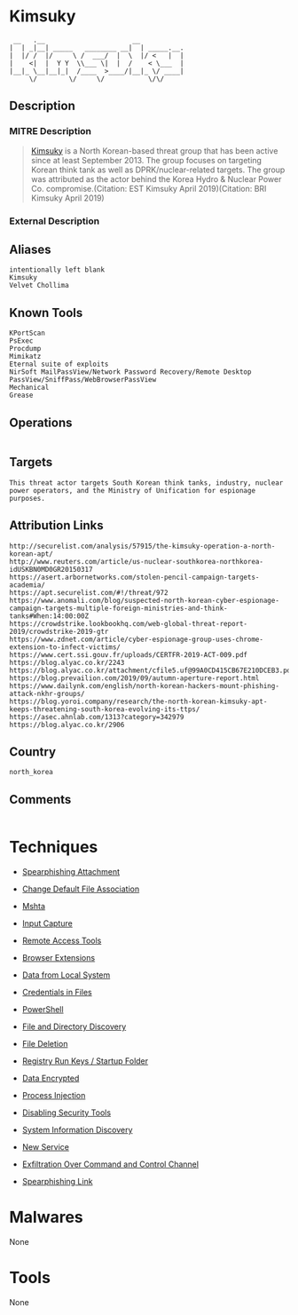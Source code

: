 
# Kimsuky

```
 __   .__                      __           
|  | _|__| _____   ________ __|  | _____.__.
|  |/ /  |/     \ /  ___/  |  \  |/ <   |  |
|    <|  |  Y Y  \\___ \|  |  /    < \___  |
|__|_ \__|__|_|  /____  >____/|__|_ \/ ____|
     \/        \/     \/           \/\/     

```

## Description

### MITRE Description

> [Kimsuky](https://attack.mitre.org/groups/G0094) is a North Korean-based threat group that has been active since at least September 2013. The group focuses on targeting Korean think tank as well as DPRK/nuclear-related targets. The group was attributed as the actor behind the Korea Hydro & Nuclear Power Co. compromise.(Citation: EST Kimsuky April 2019)(Citation: BRI Kimsuky April 2019)

### External Description

> 

## Aliases

```
intentionally left blank
Kimsuky
Velvet Chollima
```

## Known Tools

```
KPortScan
PsExec
Procdump
Mimikatz
Eternal suite of exploits
NirSoft MailPassView/Network Password Recovery/Remote Desktop PassView/SniffPass/WebBrowserPassView
Mechanical
Grease
```

## Operations

```

```

## Targets

```
This threat actor targets South Korean think tanks, industry, nuclear power operators, and the Ministry of Unification for espionage purposes.
```

## Attribution Links

```
http://securelist.com/analysis/57915/the-kimsuky-operation-a-north-korean-apt/
http://www.reuters.com/article/us-nuclear-southkorea-northkorea-idUSKBN0MD0GR20150317
https://asert.arbornetworks.com/stolen-pencil-campaign-targets-academia/
https://apt.securelist.com/#!/threat/972
https://www.anomali.com/blog/suspected-north-korean-cyber-espionage-campaign-targets-multiple-foreign-ministries-and-think-tanks#When:14:00:00Z
https://crowdstrike.lookbookhq.com/web-global-threat-report-2019/crowdstrike-2019-gtr
https://www.zdnet.com/article/cyber-espionage-group-uses-chrome-extension-to-infect-victims/
https://www.cert.ssi.gouv.fr/uploads/CERTFR-2019-ACT-009.pdf
https://blog.alyac.co.kr/2243
https://blog.alyac.co.kr/attachment/cfile5.uf@99A0CD415CB67E210DCEB3.pdf
https://blog.prevailion.com/2019/09/autumn-aperture-report.html
https://www.dailynk.com/english/north-korean-hackers-mount-phishing-attack-nkhr-groups/
https://blog.yoroi.company/research/the-north-korean-kimsuky-apt-keeps-threatening-south-korea-evolving-its-ttps/
https://asec.ahnlab.com/1313?category=342979
https://blog.alyac.co.kr/2906
```

## Country

```
north_korea
```

## Comments

```

```

# Techniques


* [Spearphishing Attachment](../techniques/Spearphishing-Attachment.md)

* [Change Default File Association](../techniques/Change-Default-File-Association.md)
    
* [Mshta](../techniques/Mshta.md)
    
* [Input Capture](../techniques/Input-Capture.md)
    
* [Remote Access Tools](../techniques/Remote-Access-Tools.md)
    
* [Browser Extensions](../techniques/Browser-Extensions.md)
    
* [Data from Local System](../techniques/Data-from-Local-System.md)
    
* [Credentials in Files](../techniques/Credentials-in-Files.md)
    
* [PowerShell](../techniques/PowerShell.md)
    
* [File and Directory Discovery](../techniques/File-and-Directory-Discovery.md)
    
* [File Deletion](../techniques/File-Deletion.md)
    
* [Registry Run Keys / Startup Folder](../techniques/Registry-Run-Keys---Startup-Folder.md)
    
* [Data Encrypted](../techniques/Data-Encrypted.md)
    
* [Process Injection](../techniques/Process-Injection.md)
    
* [Disabling Security Tools](../techniques/Disabling-Security-Tools.md)
    
* [System Information Discovery](../techniques/System-Information-Discovery.md)
    
* [New Service](../techniques/New-Service.md)
    
* [Exfiltration Over Command and Control Channel](../techniques/Exfiltration-Over-Command-and-Control-Channel.md)
    
* [Spearphishing Link](../techniques/Spearphishing-Link.md)
    

# Malwares

None

# Tools

None

